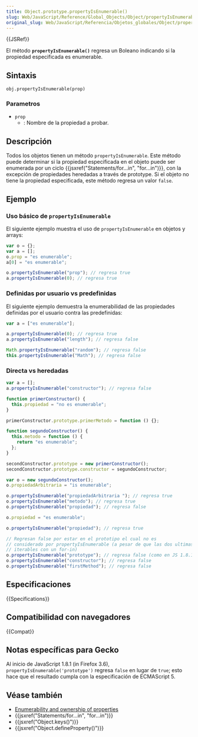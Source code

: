 ```yaml
---
title: Object.prototype.propertyIsEnumerable()
slug: Web/JavaScript/Reference/Global_Objects/Object/propertyIsEnumerable
original_slug: Web/JavaScript/Referencia/Objetos_globales/Object/propertyIsEnumerable
---
```


{{JSRef}}

El método **`propertyIsEnumerable()`** regresa un Boleano indicando si la propiedad especificada es enumerable.

## Sintaxis

```
obj.propertyIsEnumerable(prop)
```

### Parametros

- `prop`
  - : Nombre de la propiedad a probar.

## Descripción

Todos los objetos tienen un método `propertyIsEnumerable`. Este método puede determinar si la propiedad especificada en el objeto puede ser enumerada por un ciclo {{jsxref("Statements/for...in", "for...in")}}, con la excepción de propiedades heredadas a través de prototype. Si el objeto no tiene la propiedad especificada, este método regresa un valor `false`.

## Ejemplo

### Uso básico de `propertyIsEnumerable`

El siguiente ejemplo muestra el uso de `propertyIsEnumerable` en objetos y arrays:

```js
var o = {};
var a = [];
o.prop = "es enumerable";
a[0] = "es enumerable";

o.propertyIsEnumerable("prop"); // regresa true
a.propertyIsEnumerable(0); // regresa true
```

### Definidas por usuario vs predefinidas

El siguiente ejemplo demuestra la enumerabilidad de las propiedades definidas por el usuario contra las predefinidas:

```js
var a = ["es enumerable"];

a.propertyIsEnumerable(0); // regresa true
a.propertyIsEnumerable("length"); // regresa false

Math.propertyIsEnumerable("random"); // regresa false
this.propertyIsEnumerable("Math"); // regresa false
```

### Directa vs heredadas

```js
var a = [];
a.propertyIsEnumerable("constructor"); // regresa false

function primerConstructor() {
  this.propiedad = "no es enumerable";
}

primerConstructor.prototype.primerMetodo = function () {};

function segundoConstructor() {
  this.metodo = function () {
    return "es enumerable";
  };
}

secondConstructor.prototype = new primerConstructor();
secondConstructor.prototype.constructor = segundoConstructor;

var o = new segundoConstructor();
o.propiedadArbitraria = "is enumerable";

o.propertyIsEnumerable("propiedadArbitraria "); // regresa true
o.propertyIsEnumerable("metodo"); // regresa true
o.propertyIsEnumerable("propiedad"); // regresa false

o.propiedad = "es enumerable";

o.propertyIsEnumerable("propiedad"); // regresa true

// Regresan false por estar en el prototipo el cual no es
// considerado por propertyIsEnumerable (a pesar de que las dos ultimas son
// iterables con un for-in)
o.propertyIsEnumerable("prototype"); // regresa false (como en JS 1.8.1/FF3.6)
o.propertyIsEnumerable("constructor"); // regresa false
o.propertyIsEnumerable("firstMethod"); // regresa false
```

## Especificaciones

{{Specifications}}

## Compatibilidad con navegadores

{{Compat}}

## Notas específicas para Gecko

Al inicio de JavaScript 1.8.1 (in Firefox 3.6), `propertyIsEnumerable('prototype')` regresa `false` en lugar de `true`; esto hace que el resultado cumpla con la especificación de ECMAScript 5.

## Véase también

- [Enumerability and ownership of properties](/es/docs/Enumerability_and_ownership_of_properties)
- {{jsxref("Statements/for...in", "for...in")}}
- {{jsxref("Object.keys()")}}
- {{jsxref("Object.defineProperty()")}}
